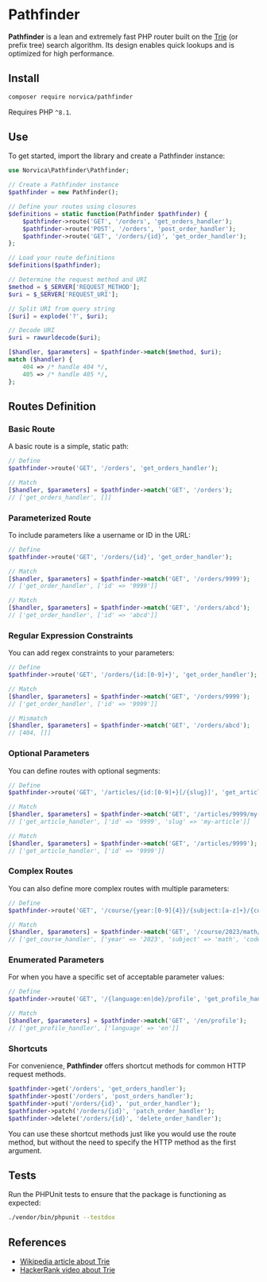 # Pathfinder

**Pathfinder** is a lean and extremely fast PHP router built on the [Trie](https://en.wikipedia.org/wiki/Trie) (or
prefix tree) search algorithm. Its design enables quick lookups and is optimized for high performance.

## Install

```bash
composer require norvica/pathfinder
```

Requires PHP `^8.1`.

## Use

To get started, import the library and create a Pathfinder instance:

```php
use Norvica\Pathfinder\Pathfinder;

// Create a Pathfinder instance
$pathfinder = new Pathfinder();

// Define your routes using closures
$definitions = static function(Pathfinder $pathfinder) {
    $pathfinder->route('GET', '/orders', 'get_orders_handler');
    $pathfinder->route('POST', '/orders', 'post_order_handler');
    $pathfinder->route('GET', '/orders/{id}', 'get_order_handler');
};

// Load your route definitions
$definitions($pathfinder);

// Determine the request method and URI
$method = $_SERVER['REQUEST_METHOD'];
$uri = $_SERVER['REQUEST_URI'];

// Split URI from query string
[$uri] = explode('?', $uri);

// Decode URI
$uri = rawurldecode($uri);

[$handler, $parameters] = $pathfinder->match($method, $uri);
match ($handler) {
    404 => /* handle 404 */,
    405 => /* handle 405 */,
};
```

## Routes Definition

### Basic Route

A basic route is a simple, static path:

```php
// Define
$pathfinder->route('GET', '/orders', 'get_orders_handler');

// Match
[$handler, $parameters] = $pathfinder->match('GET', '/orders');
// ['get_orders_handler', []]
```

### Parameterized Route

To include parameters like a username or ID in the URL:

```php
// Define
$pathfinder->route('GET', '/orders/{id}', 'get_order_handler');

// Match
[$handler, $parameters] = $pathfinder->match('GET', '/orders/9999');
// ['get_order_handler', ['id' => '9999']]

// Match
[$handler, $parameters] = $pathfinder->match('GET', '/orders/abcd');
// ['get_order_handler', ['id' => 'abcd']]
```

### Regular Expression Constraints

You can add regex constraints to your parameters:

```php
// Define
$pathfinder->route('GET', '/orders/{id:[0-9]+}', 'get_order_handler');

// Match
[$handler, $parameters] = $pathfinder->match('GET', '/orders/9999');
// ['get_order_handler', ['id' => '9999']]

// Mismatch
[$handler, $parameters] = $pathfinder->match('GET', '/orders/abcd');
// [404, []]
```

### Optional Parameters

You can define routes with optional segments:

```php
// Define
$pathfinder->route('GET', '/articles/{id:[0-9]+}[/{slug}]', 'get_article_handler');

// Match
[$handler, $parameters] = $pathfinder->match('GET', '/articles/9999/my-article');
// ['get_article_handler', ['id' => '9999', 'slug' => 'my-article']]

// Match
[$handler, $parameters] = $pathfinder->match('GET', '/articles/9999');
// ['get_article_handler', ['id' => '9999']]
```

### Complex Routes

You can also define more complex routes with multiple parameters:

```php
// Define
$pathfinder->route('GET', '/course/{year:[0-9]{4}}/{subject:[a-z]+}/{code:[0-9a-f]{4}}', 'get_course_handler');

// Match
[$handler, $parameters] = $pathfinder->match('GET', '/course/2023/math/34cd');
// ['get_course_handler', ['year' => '2023', 'subject' => 'math', 'code' => '34cd']]
```

### Enumerated Parameters

For when you have a specific set of acceptable parameter values:

```php
// Define
$pathfinder->route('GET', '/{language:en|de}/profile', 'get_profile_handler');

// Match
[$handler, $parameters] = $pathfinder->match('GET', '/en/profile');
// ['get_profile_handler', ['language' => 'en']]
```

### Shortcuts

For convenience, **Pathfinder** offers shortcut methods for common HTTP request methods.

```php
$pathfinder->get('/orders', 'get_orders_handler');
$pathfinder->post('/orders', 'post_orders_handler');
$pathfinder->put('/orders/{id}', 'put_order_handler');
$pathfinder->patch('/orders/{id}', 'patch_order_handler');
$pathfinder->delete('/orders/{id}', 'delete_order_handler');
```

You can use these shortcut methods just like you would use the route method, but without the need to specify the HTTP
method as the first argument.

## Tests

Run the PHPUnit tests to ensure that the package is functioning as expected:

```bash
./vendor/bin/phpunit --testdox
```

## References

- [Wikipedia article about Trie](https://en.wikipedia.org/wiki/Trie)
- [HackerRank video about Trie](https://www.youtube.com/watch?v=zIjfhVPRZCg)
